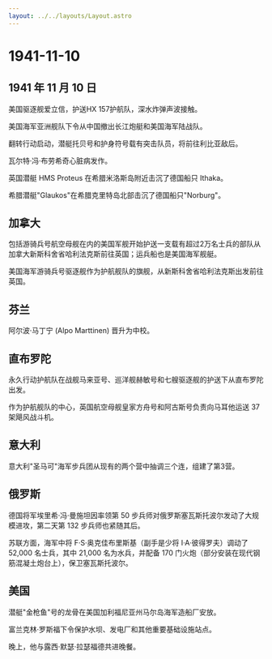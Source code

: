 ```yaml
---
layout: ../../layouts/Layout.astro
---
```


# 1941-11-10

## 1941 年 11 月 10 日

美国驱逐舰爱立信，护送HX 157护航队，深水炸弹声波接触。

美国海军亚洲舰队下令从中国撤出长江炮艇和美国海军陆战队。

翻转行动启动，潜艇托贝号和护身符号载有突击队员，将前往利比亚敌后。

瓦尔特·冯·布劳希奇心脏病发作。

英国潜艇 HMS Proteus 在希腊米洛斯岛附近击沉了德国船只 Ithaka。

希腊潜艇"Glaukos"在希腊克里特岛北部击沉了德国船只"Norburg"。

## 加拿大

包括游骑兵号航空母舰在内的美国军舰开始护送一支载有超过2万名士兵的部队从加拿大新斯科舍省哈利法克斯前往英国；运兵船也是美国海军舰艇。

美国海军游骑兵号驱逐舰作为护航舰队的旗舰，从新斯科舍省哈利法克斯出发前往英国。

## 芬兰

阿尔波·马丁宁 (Alpo Marttinen) 晋升为中校。

## 直布罗陀

永久行动护航队在战舰马来亚号、巡洋舰赫敏号和七艘驱逐舰的护送下从直布罗陀出发。

作为护航舰队的中心，英国航空母舰皇家方舟号和阿古斯号负责向马耳他运送 37
架飓风战斗机。

## 意大利

意大利"圣马可"海军步兵团从现有的两个营中抽调三个连，组建了第3营。

## 俄罗斯

德国将军埃里希·冯·曼施坦因率领第 50
步兵师对俄罗斯塞瓦斯托波尔发动了大规模进攻，第二天第 132
步兵师也紧随其后。

苏联方面，海军中将 F·S·奥克佳布里斯基（副手是少将 I·A·彼得罗夫）调动了
52,000 名士兵，其中 21,000 名为水兵，并配备 170
门火炮（部分安装在现代钢筋混凝土炮台上），保卫塞瓦斯托波尔。

## 美国

潜艇"金枪鱼"号的龙骨在美国加利福尼亚州马尔岛海军造船厂安放。

富兰克林·罗斯福下令保护水坝、发电厂和其他重要基础设施站点。

晚上，他与露西·默瑟·拉瑟福德共进晚餐。
